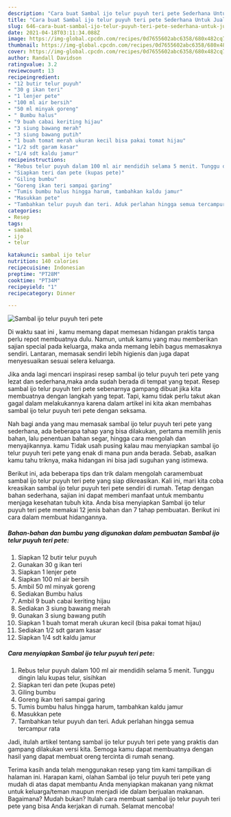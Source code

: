 ```yaml
---
description: "Cara buat Sambal ijo telur puyuh teri pete Sederhana Untuk Jualan"
title: "Cara buat Sambal ijo telur puyuh teri pete Sederhana Untuk Jualan"
slug: 646-cara-buat-sambal-ijo-telur-puyuh-teri-pete-sederhana-untuk-jualan
date: 2021-04-18T03:11:34.088Z
image: https://img-global.cpcdn.com/recipes/0d7655602abc6358/680x482cq70/sambal-ijo-telur-puyuh-teri-pete-foto-resep-utama.jpg
thumbnail: https://img-global.cpcdn.com/recipes/0d7655602abc6358/680x482cq70/sambal-ijo-telur-puyuh-teri-pete-foto-resep-utama.jpg
cover: https://img-global.cpcdn.com/recipes/0d7655602abc6358/680x482cq70/sambal-ijo-telur-puyuh-teri-pete-foto-resep-utama.jpg
author: Randall Davidson
ratingvalue: 3.2
reviewcount: 13
recipeingredient:
- "12 butir telur puyuh"
- "30 g ikan teri"
- "1 lenjer pete"
- "100 ml air bersih"
- "50 ml minyak goreng"
- " Bumbu halus"
- "9 buah cabai keriting hijau"
- "3 siung bawang merah"
- "3 siung bawang putih"
- "1 buah tomat merah ukuran kecil bisa pakai tomat hijau"
- "1/2 sdt garam kasar"
- "1/4 sdt kaldu jamur"
recipeinstructions:
- "Rebus telur puyuh dalam 100 ml air mendidih selama 5 menit. Tunggu dingin lalu kupas telur, sisihkan"
- "Siapkan teri dan pete (kupas pete)"
- "Giling bumbu"
- "Goreng ikan teri sampai garing"
- "Tumis bumbu halus hingga harum, tambahkan kaldu jamur"
- "Masukkan pete"
- "Tambahkan telur puyuh dan teri. Aduk perlahan hingga semua tercampur rata"
categories:
- Resep
tags:
- sambal
- ijo
- telur

katakunci: sambal ijo telur 
nutrition: 140 calories
recipecuisine: Indonesian
preptime: "PT28M"
cooktime: "PT34M"
recipeyield: "1"
recipecategory: Dinner

---
```



![Sambal ijo telur puyuh teri pete](https://img-global.cpcdn.com/recipes/0d7655602abc6358/680x482cq70/sambal-ijo-telur-puyuh-teri-pete-foto-resep-utama.jpg)

Di waktu  saat ini , kamu memang dapat memesan hidangan praktis tanpa perlu repot membuatnya dulu. Namun, untuk kamu yang mau memberikan sajian special pada keluarga, maka anda memang lebih bagus memasaknya sendiri. Lantaran, memasak sendiri lebih higienis dan juga dapat menyesuaikan sesuai selera keluarga.

Jika anda lagi mencari inspirasi resep sambal ijo telur puyuh teri pete yang lezat dan sederhana,maka anda sudah berada di tempat yang tepat. Resep sambal ijo telur puyuh teri pete  sebenarnya gampang dibuat jika kita membuatnya dengan langkah yang tepat. Tapi, kamu tidak perlu takut akan gagal dalam melakukannya 
karena dalam artikel ini kita akan membahas sambal ijo telur puyuh teri pete dengan seksama.  



Nah bagi anda yang mau memasak sambal ijo telur puyuh teri pete yang sederhana, ada beberapa tahap yang bisa dilakukan, pertama memilih jenis bahan, lalu penentuan bahan segar, hingga cara mengolah dan menyajikannya. kamu Tidak usah pusing kalau mau menyiapkan sambal ijo telur puyuh teri pete yang enak di mana pun anda berada. Sebab, asalkan kamu  tahu triknya, maka hidangan ini bisa jadi suguhan yang istimewa.

Berikut ini, ada beberapa tips dan trik dalam mengolah caramembuat sambal ijo telur puyuh teri pete yang siap dikreasikan. Kali ini, mari kita coba kreasikan sambal ijo telur puyuh teri pete sendiri di rumah. Tetap dengan bahan sederhana, sajian ini dapat memberi manfaat untuk membantu menjaga kesehatan tubuh kita. Anda bisa menyiapkan Sambal ijo telur puyuh teri pete memakai 12 jenis bahan dan 7 tahap pembuatan. Berikut ini cara dalam membuat hidangannya.

<!--inarticleads1-->

##### Bahan-bahan dan bumbu yang digunakan dalam pembuatan Sambal ijo telur puyuh teri pete:

1. Siapkan 12 butir telur puyuh
1. Gunakan 30 g ikan teri
1. Siapkan 1 lenjer pete
1. Siapkan 100 ml air bersih
1. Ambil 50 ml minyak goreng
1. Sediakan  Bumbu halus
1. Ambil 9 buah cabai keriting hijau
1. Sediakan 3 siung bawang merah
1. Gunakan 3 siung bawang putih
1. Siapkan 1 buah tomat merah ukuran kecil (bisa pakai tomat hijau)
1. Sediakan 1/2 sdt garam kasar
1. Siapkan 1/4 sdt kaldu jamur




<!--inarticleads2-->

##### Cara menyiapkan Sambal ijo telur puyuh teri pete:

1. Rebus telur puyuh dalam 100 ml air mendidih selama 5 menit. Tunggu dingin lalu kupas telur, sisihkan
1. Siapkan teri dan pete (kupas pete)
1. Giling bumbu
1. Goreng ikan teri sampai garing
1. Tumis bumbu halus hingga harum, tambahkan kaldu jamur
1. Masukkan pete
1. Tambahkan telur puyuh dan teri. Aduk perlahan hingga semua tercampur rata




Jadi, itulah artikel tentang  sambal ijo telur puyuh teri pete  yang praktis dan gampang dilakukan versi kita. Semoga kamu dapat membuatnya dengan hasil yang dapat membuat oreng tercinta di rumah senang. 

Terima kasih anda telah menggunakan resep yang tim kami tampilkan di halaman ini. Harapan kami, olahan  Sambal ijo telur puyuh teri pete yang mudah di atas dapat membantu Anda menyiapkan makanan yang nikmat untuk keluarga/teman maupun menjadi ide dalam berjualan makanan. Bagaimana? Mudah bukan? Itulah cara membuat sambal ijo telur puyuh teri pete yang bisa Anda kerjakan di rumah. Selamat mencoba!

